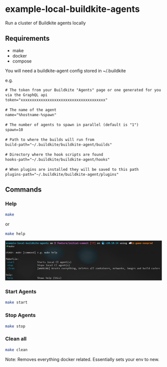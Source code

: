 # example-local-buildkite-agents

Run a cluster of Buildkite agents locally

## Requirements

- make
- docker
- compose

You will need a buildkite-agent config stored in ~/.buildkite

e.g.

```text
# The token from your Buildkite "Agents" page or one generated for you via the GraphQL api
token="xxxxxxxxxxxxxxxxxxxxxxxxxxxxxxxxxxxxxx"

# The name of the agent
name="%hostname-%spawn"

# The number of agents to spawn in parallel (default is "1")
spawn=10

# Path to where the builds will run from
build-path="~/.buildkite/buildkite-agent/builds"

# Directory where the hook scripts are found
hooks-path="~/.buildkite/buildkite-agent/hooks"

# When plugins are installed they will be saved to this path
plugins-path="~/.buildkite/buildkite-agent/plugins"

```

## Commands

### Help

```sh
make
```

or

```sh
make help
```

![Help](/docs/help.jpg)

### Start Agents

```sh
make start
```

### Stop Agents

```sh
make stop
```

### Clean all

```sh
make clean
```

Note: Removes everything docker related. Essentially sets your env to new.
